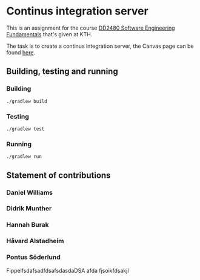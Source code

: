 # Continus integration server

This is an assignment for the course [DD2480 Software Engineering Fundamentals](https://www.kth.se/student/kurser/kurs/DD2480?l=en) that's given at KTH. 

The task is to create a continus integration server, the Canvas page can be found [here](https://canvas.kth.se/courses/37918/assignments/235346).

## Building, testing and running

### Building

`./gradlew build`

### Testing

`./gradlew test`

### Running

`./gradlew run`

## Statement of contributions

### Daniel Williams

### Didrik Munther

### Hannah Burak

### Håvard Alstadheim

### Pontus Söderlund

FippelfsdafsadfdsafsdasdaDSA
afda
fjsoikfdsakjl